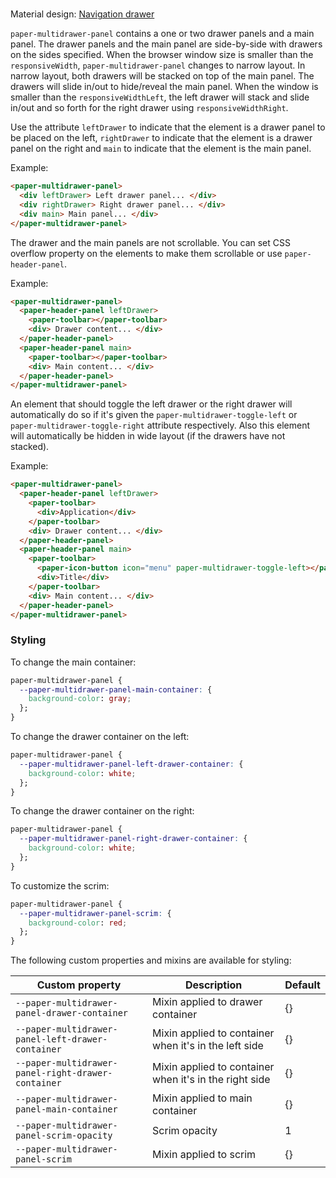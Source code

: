 <!--
[![Build Status](https://travis-ci.org/PolymerElements/paper-drawer-panel.svg?branch=master)](https://travis-ci.org/PolymerElements/paper-drawer-panel)

_[Demo and API Docs](https://elements.polymer-project.org/elements/paper-drawer-panel)_
 -->

<!-- ##&lt;paper-multidrawer-panel&gt; -->
# <paper-multidrawer-panel>

Material design: [Navigation drawer](https://www.google.com/design/spec/patterns/navigation-drawer.html)

`paper-multidrawer-panel` contains a one or two drawer panels and a main panel.  The drawer panels and the main panel are side-by-side with drawers on the sides specified.  When the browser window size is smaller than the `responsiveWidth`, `paper-multidrawer-panel` changes to narrow layout.  In narrow layout, both drawers will be stacked on top of the main panel.  The drawers will slide in/out to hide/reveal the main panel.  When the window is smaller than the `responsiveWidthLeft`, the left drawer will stack and slide in/out and so forth for the right drawer using `responsiveWidthRight`.

Use the attribute `leftDrawer` to indicate that the element is a drawer panel to be placed on the left, `rightDrawer` to indicate that the element is a drawer panel on the right and `main` to indicate that the element is the main panel.

Example:

```html
<paper-multidrawer-panel>
  <div leftDrawer> Left drawer panel... </div>
  <div rightDrawer> Right drawer panel... </div>
  <div main> Main panel... </div>
</paper-multidrawer-panel>
```

The drawer and the main panels are not scrollable.  You can set CSS overflow property on the elements to make them scrollable or use `paper-header-panel`.

Example:

```html
<paper-multidrawer-panel>
  <paper-header-panel leftDrawer>
    <paper-toolbar></paper-toolbar>
    <div> Drawer content... </div>
  </paper-header-panel>
  <paper-header-panel main>
    <paper-toolbar></paper-toolbar>
    <div> Main content... </div>
  </paper-header-panel>
</paper-multidrawer-panel>
```

An element that should toggle the left drawer or the right drawer will automatically do so if it's given the `paper-multidrawer-toggle-left` or `paper-multidrawer-toggle-right` attribute respectively. Also this element will automatically be hidden in wide layout (if the drawers have not stacked).

Example:

```html
<paper-multidrawer-panel>
  <paper-header-panel leftDrawer>
    <paper-toolbar>
      <div>Application</div>
    </paper-toolbar>
    <div> Drawer content... </div>
  </paper-header-panel>
  <paper-header-panel main>
    <paper-toolbar>
      <paper-icon-button icon="menu" paper-multidrawer-toggle-left></paper-icon-button>
      <div>Title</div>
    </paper-toolbar>
    <div> Main content... </div>
  </paper-header-panel>
</paper-multidrawer-panel>
```

### Styling

To change the main container:

```css
paper-multidrawer-panel {
  --paper-multidrawer-panel-main-container: {
    background-color: gray;
  };
}
```

To change the drawer container on the left:

```css
paper-multidrawer-panel {
  --paper-multidrawer-panel-left-drawer-container: {
    background-color: white;
  };
}
```

To change the drawer container on the right:

```css
paper-multidrawer-panel {
  --paper-multidrawer-panel-right-drawer-container: {
    background-color: white;
  };
}
```

To customize the scrim:

```css
paper-multidrawer-panel {
  --paper-multidrawer-panel-scrim: {
    background-color: red;
  };
}
```

The following custom properties and mixins are available for styling:

Custom property | Description | Default
----------------|-------------|----------
`--paper-multidrawer-panel-drawer-container` | Mixin applied to drawer container | {}
`--paper-multidrawer-panel-left-drawer-container` | Mixin applied to container when it's in the left side | {}
`--paper-multidrawer-panel-right-drawer-container` | Mixin applied to container when it's in the right side | {}
`--paper-multidrawer-panel-main-container` | Mixin applied to main container | {}
`--paper-multidrawer-panel-scrim-opacity` | Scrim opacity | 1
`--paper-multidrawer-panel-scrim` | Mixin applied to scrim | {}
